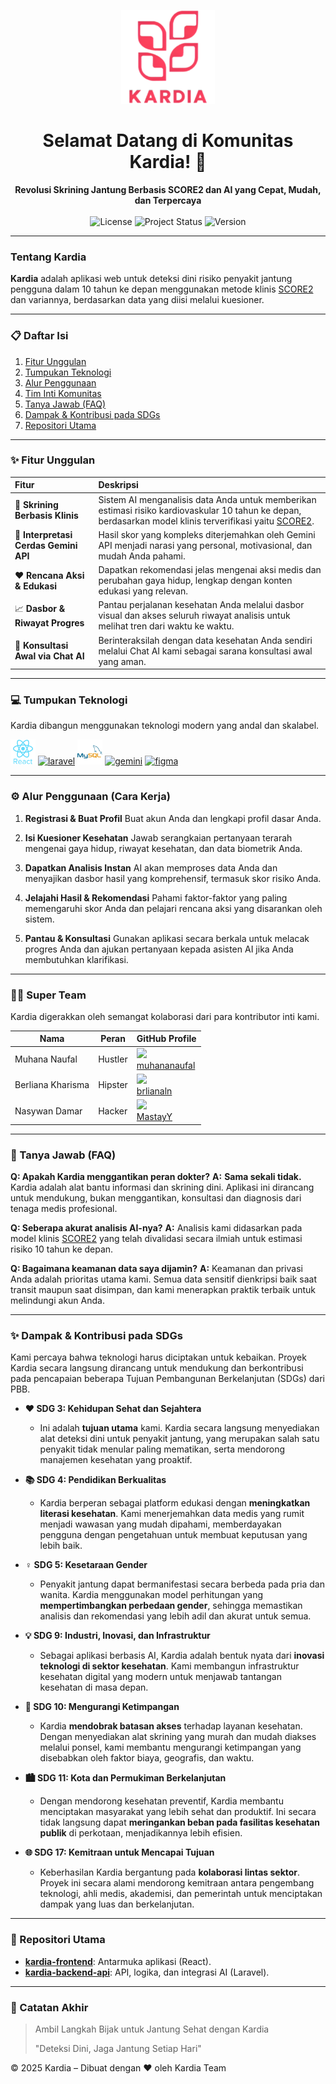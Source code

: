 <p align="center">
  <img src="logo.png" alt="Logo Kardia" width="150"/>
</p>

<h1 align="center">Selamat Datang di Komunitas Kardia! 👋</h1>

<p align="center">
  <strong>Revolusi Skrining Jantung Berbasis SCORE2 dan AI yang Cepat, Mudah, dan Terpercaya</strong>
  <br />
  <br />
  <img src="https://img.shields.io/badge/license-MIT-blue.svg" alt="License"/>
  <img src="https://img.shields.io/badge/status-active-brightgreen" alt="Project Status"/>
  <img src="https://img.shields.io/badge/version-1.0-blue" alt="Version"/>
</p>

---

### **Tentang Kardia**

**Kardia** adalah aplikasi web untuk deteksi dini risiko penyakit jantung pengguna dalam 10 tahun ke depan menggunakan metode klinis [SCORE2](https://academic.oup.com/eurheartj/article/45/Supplement_1/ehae666.2696/7835147) dan variannya, berdasarkan data yang diisi melalui kuesioner.

---

### 📋 Daftar Isi

1.  [Fitur Unggulan](#-fitur-unggulan)
2.  [Tumpukan Teknologi](#-tumpukan-teknologi)
3.  [Alur Penggunaan](#️-alur-penggunaan-cara-kerja)
4.  [Tim Inti Komunitas](#-tim-inti-komunitas)
5.  [Tanya Jawab (FAQ)](#-tanya-jawab-faq)
6.  [Dampak & Kontribusi pada SDGs](#-dampak--kontribusi-pada-sdgs)
7.  [Repositori Utama](#-repositori-utama)

---

### ✨ Fitur Unggulan

| Fitur                                 | Deskripsi                                                                                                                                                                                                                                   |
| :------------------------------------ | :------------------------------------------------------------------------------------------------------------------------------------------------------------------------------------------------------------------------------------------ |
| 🔬 **Skrining Berbasis Klinis**       | Sistem AI menganalisis data Anda untuk memberikan estimasi risiko kardiovaskular 10 tahun ke depan, berdasarkan model klinis terverifikasi yaitu [SCORE2](https://academic.oup.com/eurheartj/article/45/Supplement_1/ehae666.2696/7835147). |
| 🤖 **Interpretasi Cerdas Gemini API** | Hasil skor yang kompleks diterjemahkan oleh Gemini API menjadi narasi yang personal, motivasional, dan mudah Anda pahami.                                                                                                                   |
| ❤️ **Rencana Aksi & Edukasi**         | Dapatkan rekomendasi jelas mengenai aksi medis dan perubahan gaya hidup, lengkap dengan konten edukasi yang relevan.                                                                                                                        |
| 📈 **Dasbor & Riwayat Progres**       | Pantau perjalanan kesehatan Anda melalui dasbor visual dan akses seluruh riwayat analisis untuk melihat tren dari waktu ke waktu.                                                                                                           |
| 💬 **Konsultasi Awal via Chat AI**    | Berinteraksilah dengan data kesehatan Anda sendiri melalui Chat AI kami sebagai sarana konsultasi awal yang aman.                                                                                                                           |

---

### 💻 Tumpukan Teknologi

Kardia dibangun menggunakan teknologi modern yang andal dan skalabel.

<p align="left">
  <a href="https://react.dev/" target="_blank" rel="noreferrer"><img src="https://raw.githubusercontent.com/devicons/devicon/master/icons/react/react-original-wordmark.svg" alt="react" width="40" height="40"/></a>
  <a href="https://laravel.com/" target="_blank" rel="noreferrer"><img src="https://cdn.jsdelivr.net/gh/devicons/devicon@latest/icons/laravel/laravel-original-wordmark.svg" alt="laravel" width="40" height="40"/></a>
  <a href="https://www.mysql.com/" target="_blank" rel="noreferrer"><img src="https://raw.githubusercontent.com/devicons/devicon/master/icons/mysql/mysql-original-wordmark.svg" alt="mysql" width="40" height="40"/></a>
  <a href="https://ai.google.dev/edge/gemini" target="_blank" rel="noreferrer"><img src="https://cdn.simpleicons.org/googlegemini/4285F4" alt="gemini" width="40" height="40"/></a>
  <a href="https://www.figma.com/" target="_blank" rel="noreferrer"><img src="https://www.vectorlogo.zone/logos/figma/figma-icon.svg" alt="figma" width="40" height="40"/></a>
</p>

---

### ⚙️ Alur Penggunaan (Cara Kerja)

1.  **Registrasi & Buat Profil**
    Buat akun Anda dan lengkapi profil dasar Anda.

2.  **Isi Kuesioner Kesehatan**
    Jawab serangkaian pertanyaan terarah mengenai gaya hidup, riwayat kesehatan, dan data biometrik Anda.

3.  **Dapatkan Analisis Instan**
    AI akan memproses data Anda dan menyajikan dasbor hasil yang komprehensif, termasuk skor risiko Anda.

4.  **Jelajahi Hasil & Rekomendasi**
    Pahami faktor-faktor yang paling memengaruhi skor Anda dan pelajari rencana aksi yang disarankan oleh sistem.

5.  **Pantau & Konsultasi**
    Gunakan aplikasi secara berkala untuk melacak progres Anda dan ajukan pertanyaan kepada asisten AI jika Anda membutuhkan klarifikasi.

---

### 👨‍💻 Super Team 

Kardia digerakkan oleh semangat kolaborasi dari para kontributor inti kami.

| Nama              | Peran   | GitHub Profile                                                                                                 |
| ----------------- | ------- | -------------------------------------------------------------------------------------------------------------- |
| Muhana Naufal     | Hustler | <img src="https://github.com/muhananaufal.png" width="100"><br>[muhananaufal](https://github.com/muhananaufal) |
| Berliana Kharisma | Hipster | <img src="https://github.com/brlianaln.png" width="100"><br>[brlianaln](https://github.com/brlianaln)          |
| Nasywan Damar     | Hacker  | <img src="https://github.com/MastayY.png" width="100"><br>[MastayY](https://github.com/MastayY)                |

---

### 🧠 Tanya Jawab (FAQ)

**Q: Apakah Kardia menggantikan peran dokter?**
**A:** **Sama sekali tidak.** Kardia adalah alat bantu informasi dan skrining dini. Aplikasi ini dirancang untuk mendukung, bukan menggantikan, konsultasi dan diagnosis dari tenaga medis profesional.

**Q: Seberapa akurat analisis AI-nya?**
**A:** Analisis kami didasarkan pada model klinis [SCORE2](https://academic.oup.com/eurheartj/article/45/Supplement_1/ehae666.2696/7835147) yang telah divalidasi secara ilmiah untuk estimasi risiko 10 tahun ke depan.

**Q: Bagaimana keamanan data saya dijamin?**
**A:** Keamanan dan privasi Anda adalah prioritas utama kami. Semua data sensitif dienkripsi baik saat transit maupun saat disimpan, dan kami menerapkan praktik terbaik untuk melindungi akun Anda.

---

### ✨ Dampak & Kontribusi pada SDGs

Kami percaya bahwa teknologi harus diciptakan untuk kebaikan. Proyek Kardia secara langsung dirancang untuk mendukung dan berkontribusi pada pencapaian beberapa Tujuan Pembangunan Berkelanjutan (SDGs) dari PBB.

- **❤️ SDG 3: Kehidupan Sehat dan Sejahtera**

  - Ini adalah **tujuan utama** kami. Kardia secara langsung menyediakan alat deteksi dini untuk penyakit jantung, yang merupakan salah satu penyakit tidak menular paling mematikan, serta mendorong manajemen kesehatan yang proaktif.

- **📚 SDG 4: Pendidikan Berkualitas**

  - Kardia berperan sebagai platform edukasi dengan **meningkatkan literasi kesehatan**. Kami menerjemahkan data medis yang rumit menjadi wawasan yang mudah dipahami, memberdayakan pengguna dengan pengetahuan untuk membuat keputusan yang lebih baik.

- **♀️ SDG 5: Kesetaraan Gender**

  - Penyakit jantung dapat bermanifestasi secara berbeda pada pria dan wanita. Kardia menggunakan model perhitungan yang **mempertimbangkan perbedaan gender**, sehingga memastikan analisis dan rekomendasi yang lebih adil dan akurat untuk semua.

- **💡 SDG 9: Industri, Inovasi, dan Infrastruktur**

  - Sebagai aplikasi berbasis AI, Kardia adalah bentuk nyata dari **inovasi teknologi di sektor kesehatan**. Kami membangun infrastruktur kesehatan digital yang modern untuk menjawab tantangan kesehatan di masa depan.

- **🤝 SDG 10: Mengurangi Ketimpangan**

  - Kardia **mendobrak batasan akses** terhadap layanan kesehatan. Dengan menyediakan alat skrining yang murah dan mudah diakses melalui ponsel, kami membantu mengurangi ketimpangan yang disebabkan oleh faktor biaya, geografis, dan waktu.

- **🏙️ SDG 11: Kota dan Permukiman Berkelanjutan**

  - Dengan mendorong kesehatan preventif, Kardia membantu menciptakan masyarakat yang lebih sehat dan produktif. Ini secara tidak langsung dapat **meringankan beban pada fasilitas kesehatan publik** di perkotaan, menjadikannya lebih efisien.

- **🌐 SDG 17: Kemitraan untuk Mencapai Tujuan**
  - Keberhasilan Kardia bergantung pada **kolaborasi lintas sektor**. Proyek ini secara alami mendorong kemitraan antara pengembang teknologi, ahli medis, akademisi, dan pemerintah untuk menciptakan dampak yang luas dan berkelanjutan.

</details>

---

### 📂 Repositori Utama

- **[kardia-frontend](https://github.com/kardia-health/kardia-frontend)**: Antarmuka aplikasi (React).
- **[kardia-backend-api](https://github.com/kardia-health/kardia-backend-api)**: API, logika, dan integrasi AI (Laravel).

---

### 📌 Catatan Akhir

> Ambil Langkah Bijak untuk Jantung Sehat dengan Kardia
>
> "Deteksi Dini, Jaga Jantung Setiap Hari"

© 2025 Kardia – Dibuat dengan ❤️ oleh Kardia Team
